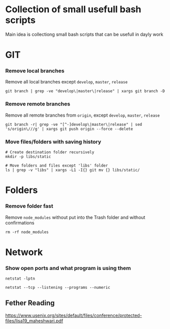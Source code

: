 # Collection of small usefull bash scripts

Main idea is collectiong small bash scripts that can be usefull in dayly work


# GIT
### Remove local branches
Remove all local branches except `develop`, `master`, `release`
```
git branch | grep -ve "develop\|master\|release" | xargs git branch -D
```

### Remove remote branches
Remove all remote branches from `origin`, except `develop`, `master`, `release`
```
git branch -r| grep -ve "[^-]develop\|master\|release" | sed 's/origin\///g' | xargs git push origin --force --delete 
```

### Move files/folders with saving history
```
# Create destination folder recursively
mkdir -p libs/static

# Move folders and files except 'libs' folder
ls | grep -v "libs" | xargs -L1 -I{} git mv {} libs/static/
```

# Folders

### Remove folder fast
Remove `node_modules` without put into the Trash folder and without confirmations
```
rm -rf node_modules 
```

# Network

### Show open ports and what program is using them
```
netstat -lptn
```
```
netstat --tcp --listening --programs --numeric
```

## Fether Reading
https://www.usenix.org/sites/default/files/conference/protected-files/lisa19_maheshwari.pdf

